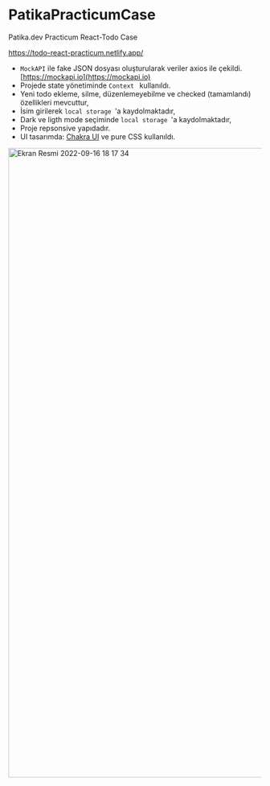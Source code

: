 # PatikaPracticumCase
Patika.dev Practicum React-Todo Case

https://todo-react-practicum.netlify.app/

* ```MockAPI``` ile fake JSON dosyası oluşturularak veriler axios ile çekildi. [https://mockapi.io](https://mockapi.io)
* Projede state yönetiminde ```Context ``` kullanıldı.
* Yeni todo ekleme, silme, düzenlemeyebilme ve checked (tamamlandı) özellikleri mevcuttur,
* İsim girilerek ```local storage ```'a kaydolmaktadır, 
* Dark ve ligth mode seçiminde ```local storage ```'a kaydolmaktadır,
* Proje repsonsive yapıdadır. 
* UI tasarımda: [Chakra UI](https://chakra-ui.com/) ve pure CSS kullanıldı.

<img width="1252" alt="Ekran Resmi 2022-09-16 18 17 34" src="https://user-images.githubusercontent.com/92322334/190673239-4f23ede6-24ed-4502-b368-c3f0b7e39219.png">
